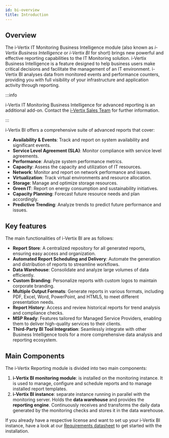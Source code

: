 ```yaml
---
id: bi-overview
title: Introduction
---
```


## Overview

The i-Vertix IT Monitoring Business Intelligence module (also known as *i-Vertix Business Intelligence* or *i-Vertix BI* for short) brings new powerful and effective reporting capabilities to the IT Monitoring solution. i-Vertix Business Intelligence is a feature designed to help business users make critical decisions and facilitate the management of an IT environment. i-Vertix BI analyses data from monitored events and performance counters, providing you with full visibility of your infrastructure and application activity through reporting.

:::info

i-Vertix IT Monitoring Business Intelligence for advanced reporting is an additional add-on. Contact the [i-Vertix Sales Team](mailto:sales@i-vertix.com) for further information.

:::

i-Vertix BI offers a comprehensive suite of advanced reports that cover:

* **Availability & Events**: Track and report on system availability and significant events.
* **Service Level Agreement (SLA)**: Monitor compliance with service level agreements.
* **Performance**: Analyze system performance metrics.
* **Capacity**: Assess the capacity and utilization of IT resources.
* **Network**: Monitor and report on network performance and issues.
* **Virtualization**: Track virtual environments and resource allocation.
* **Storage**: Manage and optimize storage resources.
* **Green IT**: Report on energy consumption and sustainability initiatives.
* **Capacity Planning**: Forecast future resource needs and plan accordingly.
* **Predictive Trending**: Analyze trends to predict future performance and issues.

## Key features

The main functionalities of i-Vertix BI are as follows:

* **Report Store**: A centralized repository for all generated reports, ensuring easy access and organization.
* **Automated Report Scheduling and Delivery**: Automate the generation and distribution of reports to streamline workflows.
* **Data Warehouse**: Consolidate and analyze large volumes of data efficiently.
* **Custom Branding**: Personalize reports with custom logos to maintain corporate branding.
* **Multiple Output Formats**: Generate reports in various formats, including PDF, Excel, Word, PowerPoint, and HTML5, to meet different presentation needs.
* **Report History**: Access and review historical reports for trend analysis and compliance checks.
* **MSP Ready**: Features tailored for Managed Service Providers, enabling them to deliver high-quality services to their clients.
* **Third-Party BI Tool Integration**: Seamlessly integrate with other Business Intelligence tools for a more comprehensive data analysis and reporting ecosystem.

## Main Components

The i-Vertix Reporting module is divided into two main components: 
1. **i-Vertix BI monitoring module**: is installed on the monitoring instance. It is used to manage, configure and schedule reports and to manage installed report templates.
2. **i-Vertix BI instance**: separate instance running in parallel with the monitoring server. Holds the **data warehouse** and provides the **reporting engine**. Continuously receives and transforms the daily data generated by the monitoring checks and stores it in the data warehouse.

If you already have a respective license and want to set up your i-Vertix BI instance, have a look at our [Requirements datasheet](./bi-requirements.md) to get started with the installation.